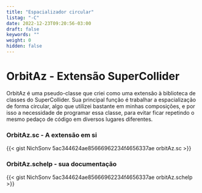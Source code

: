 ```yaml
---
title: "Espacializador circular"
listag: "-C"
date: 2022-12-23T09:20:56-03:00
draft: false
keywords: ""
weight: 0
hidden: false
---
```

# OrbitAz - Extensão SuperCollider

OrbitAz é uma pseudo-classe que criei como uma extensão à biblioteca de classes do SuperCollider. Sua principal função é trabalhar a espacialização de forma circular, algo que utilizei bastante em minhas composições, e por isso a necessidade de programar essa classe, para evitar ficar repetindo o mesmo pedaço de código em diversos lugares diferentes.

### OrbitAz.sc - A extensão em si

{{< gist NichSonv 5ac344624ae85666962234f4656337ae orbitAz.sc >}}

### OrbitAz.schelp - sua documentação

{{< gist NichSonv 5ac344624ae85666962234f4656337ae orbitAz.schelp >}}